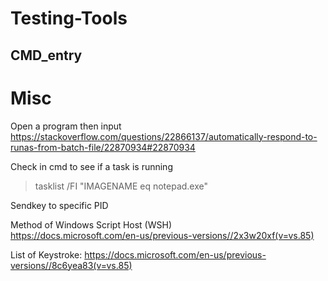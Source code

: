 # Testing-Tools
## CMD_entry  


# Misc  
Open a program then input  
https://stackoverflow.com/questions/22866137/automatically-respond-to-runas-from-batch-file/22870934#22870934  
  
Check in cmd to see if a task is running  
> tasklist /FI "IMAGENAME eq notepad.exe"  
  
Sendkey to specific PID  

  
Method of Windows Script Host (WSH)  
https://docs.microsoft.com/en-us/previous-versions//2x3w20xf(v=vs.85)  
  
List of Keystroke:
https://docs.microsoft.com/en-us/previous-versions//8c6yea83(v=vs.85)  


